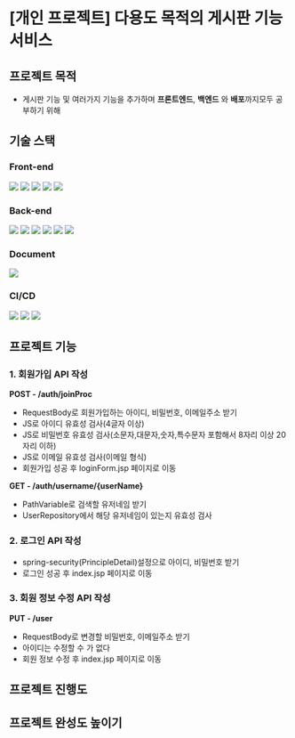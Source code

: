 # [개인 프로젝트] 다용도 목적의 게시판 기능 서비스
## 프로젝트 목적
- 게시판 기능 및 여러가지 기능을 추가하며 **프론트엔드**, **백엔드** 와 **배포**까지모두 공부하기 위해

## 기술 스택
### Front-end
<img src="https://img.shields.io/badge/javascript-F7DF1E?style=for-the-badge&logo=javascript&logoColor=black">
<img src="https://img.shields.io/badge/html-E34F26?style=for-the-badge&logo=html5&logoColor=white">
<img src="https://img.shields.io/badge/css-1572B6?style=for-the-badge&logo=css3&logoColor=white">
<img src="https://img.shields.io/badge/bootstrap-7952B3?style=for-the-badge&logo=bootstrap&logoColor=white">
<img src="https://img.shields.io/badge/jquery-0769AD?style=for-the-badge&logo=jquery&logoColor=white">

### Back-end
<img src="https://img.shields.io/badge/JAVA-007396?style=for-the-badge&logo=java&logoColor=white">
<img src="https://img.shields.io/badge/Spring Boot-6DB33F?style=for-the-badge&logo=Spring Boot&logoColor=white">
<img src="https://img.shields.io/badge/Spring Security-6DB33F?style=for-the-badge&logo=Spring Security&logoColor=white">
<img src="https://img.shields.io/badge/Jpa-6DB33F?style=for-the-badge&logo=Jpa&logoColor=white">
<img src="https://img.shields.io/badge/Lombok-EF2D5E?style=for-the-badge&logo=Lombok&logoColor=white">
<img src="https://img.shields.io/badge/mysql-4479A1?style=for-the-badge&logo=mysql&logoColor=white">

### Document
<img src="https://img.shields.io/badge/Swagger-85EA2D?style=for-the-badge&logo=Swagger&logoColor=white">

### CI/CD
<img src="https://img.shields.io/badge/github-181717?style=for-the-badge&logo=github&logoColor=white">
<img src="https://img.shields.io/badge/Amazon AWS-232F3E?style=for-the-badge&logo=Amazon AWS&logoColor=white">
<img src="https://img.shields.io/badge/Amazon S3-569A31?style=for-the-badge&logo=Amazon S3&logoColor=white">

## 프로젝트 기능
### 1. 회원가입 API 작성
**POST - /auth/joinProc**
- RequestBody로 회원가입하는 아이디, 비밀번호, 이메일주소 받기
- JS로 아이디 유효성 검사(4글자 이상)
- JS로 비밀번호 유효성 검사(소문자,대문자,숫자,특수문자 포함해서 8자리 이상 20자리 이하)
- JS로 이메일 유효성 검사(이메일 형식)
- 회원가입 성공 후 loginForm.jsp 페이지로 이동

**GET - /auth/username/{userName}**
- PathVariable로 검색할 유저네임 받기
- UserRepository에서 해당 유저네임이 있는지 유효성 검사

### 2. 로그인 API 작성
- spring-security(PrincipleDetail)설정으로 아이디, 비밀번호 받기
- 로그인 성공 후 index.jsp 페이지로 이동

### 3. 회원 정보 수정 API 작성
**PUT - /user**
- RequestBody로 변경할 비밀번호, 이메일주소 받기
- 아이디는 수정할 수 가 없다
- 회원 정보 수정 후 index.jsp 페이지로 이동
## 프로젝트 진행도
## 프로젝트 완성도 높이기




